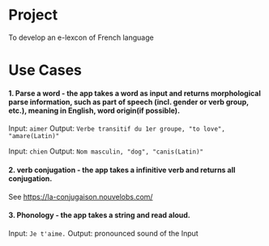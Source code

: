 # Project

To develop an e-lexcon of French language

# Use Cases

#### 1. Parse a word - the app takes a word as input and returns morphological parse information, such as part of speech (incl. gender or verb group, etc.), meaning in English, word origin(if possible).

Input: `aimer`
Output: `Verbe transitif du 1er groupe, "to love", "amare(Latin)"`

Input: `chien`
Output: `Nom masculin, "dog", "canis(Latin)"`

#### 2. verb conjugation - the app takes a infinitive verb and returns all conjugation.
See https://la-conjugaison.nouvelobs.com/

#### 3. Phonology - the app takes a string and read aloud.

Input: `Je t'aime.`
Output: pronounced sound of the Input

